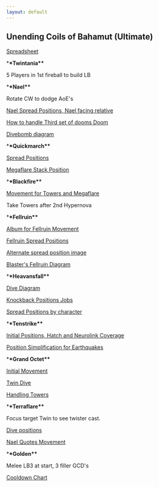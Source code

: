 ```yaml
---
layout: default
---
```


## Unending Coils of Bahamut (Ultimate)

[Spreadsheet](https://docs.google.com/spreadsheets/d/1PYZEuV2-Uy15m8nrZG4Ny-pMV12VQMMKtHEAkB4xuMg/edit#gid=1008238548)

\***\*Twintania\*\***

5 Players in 1st fireball to build LB

\***\*Nael\*\***

Rotate CW to dodge AoE's

[Nael Spread Positions, Nael facing relative](https://i.imgur.com/52esdNB.png)

[How to handle Third set of dooms Doom](https://i.imgur.com/ySfuMiI.png)

[Divebomb diagram](https://i.imgur.com/CZ0n3kZ.png)

\***\*Quickmarch\*\***

[Spread Positions](https://i.imgur.com/oWzIVFn.png)

[Megaflare Stack Position](https://i.imgur.com/m7bnrmD.png)

\***\*Blackfire\*\***

[Movement for Towers and Megaflare](https://i.imgur.com/jQSkpMC.png)

Take Towers after 2nd Hypernova

\***\*Fellruin\*\***

[Album for Fellruin Movement](https://imgur.com/a/iy5hJaV)

[Fellruin Spread Positions](https://i.imgur.com/rPCbyOu.png)

[Alternate spread position image](https://imgur.com/217vxWi)

[Blaster's Fellruin Diagram](https://i.imgur.com/qgfRFBc.png)

\***\*Heavansfall\*\***

[Dive Diagram](https://i.imgur.com/R6s9TET.png)

[Knockback Positions Jobs](https://i.imgur.com/XLpGwLR.png)

[Spread Positions by character](https://i.imgur.com/UWcHEl5.png)

\***\*Tenstrike\*\***

[Initial Positions, Hatch and Neurolink Coverage](https://imgur.com/a/AHtd2dc)

[Position Simplification for Earthquakes](https://i.imgur.com/HpOL9Rz.png)

\***\*Grand Octet\*\***

[Initial Movement](https://i.imgur.com/7h6Q532.png)

[Twin Dive](https://i.imgur.com/r7vhgkH.png)

[Handling Towers](https://i.imgur.com/RZWoczB.png)

\***\*Terraflare\*\***

Focus target Twin to see twister cast.

[Dive positions](https://i.imgur.com/KsCft04.png)

[Nael Quotes Movement](https://imgur.com/a/BO5i7RZ)

\***\*Golden\*\***

Melee LB3 at start, 3 filler GCD's

[Cooldown Chart](https://i.imgur.com/UvszwVr.png)
